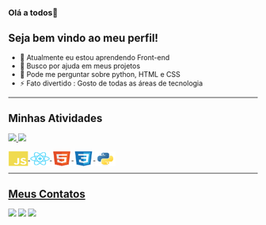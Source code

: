 ### Olá a todos👋
## Seja bem vindo ao meu perfil!

- 🌱 Atualmente eu estou aprendendo Front-end
- 🤔 Busco por ajuda em meus projetos
- 💬 Pode me perguntar sobre python, HTML e CSS
- ⚡ Fato divertido : Gosto de todas as áreas de tecnologia
<hr>

<div>
  <h2>Minhas Atividades</h2>
  <a href="https://github.com/FabricioJonatan">
  <img height="180em" src="https://github-readme-stats-eight-theta.vercel.app/api?username=FabricioJonatan&show_icons=true&theme=tokyonight&include_all_commits=true&count_private=true"/>
  <img height="180em" src="https://github-readme-stats-eight-theta.vercel.app/api/top-langs/?username=FabricioJonatan&layout=compact&langs_count=8&theme=tokyonight"/>
<div>
  
<div style="display: inline_block"><br>
  <img align="center" alt="Js" height="30" width="40" src="https://raw.githubusercontent.com/devicons/devicon/master/icons/javascript/javascript-plain.svg">
  <img align="center" alt="React" height="30" width="40" src="https://raw.githubusercontent.com/devicons/devicon/master/icons/react/react-original.svg">
  <img align="center" alt="HTML" height="30" width="40" src="https://raw.githubusercontent.com/devicons/devicon/master/icons/html5/html5-original.svg">
  <img align="center" alt="CSS" height="30" width="40" src="https://raw.githubusercontent.com/devicons/devicon/master/icons/css3/css3-original.svg">
  <img align="center" alt="Python" height="30" width="40" src="https://raw.githubusercontent.com/devicons/devicon/master/icons/python/python-original.svg">
</div>
<hr>

<div>
  <h2>Meus Contatos</h2>
  <a href = "mailto: fabricio10jonatan.m.n@gmail.com"><img src="https://img.shields.io/badge/-Gmail-%23EA4335?style=for-the-badge&logo=gmail&logoColor=white" target="_blank"></a>
  <a href="https://www.linkedin.com/in/fabricio-jonatan-martins-nascimento/" target="_blank"><img src="https://img.shields.io/badge/-LinkedIn-%230077B5?style=for-the-badge&logo=linkedin&logoColor=white" target="_blank"></a>
  <a href="https://wa.me/5585981195419?text=Prazer%2C+eu+me+chamo+Fabr%C3%ADcio+e+se+deseja+entrar+em+contato+comigo%2C+%C3%A9+s%C3%B3+chamar%21%21" target="_blank"><img src="https://img.shields.io/badge/WhatsApp-25D366?style=for-the-badge&logo=whatsapp&logoColor=white" target="_blank"></a>
</div>

